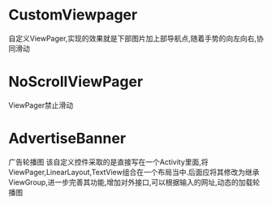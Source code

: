# CustomViewpager
自定义ViewPager,实现的效果就是下部图片加上部导航点,随着手势的向左向右,协同滑动

# NoScrollViewPager
ViewPager禁止滑动

# AdvertiseBanner
广告轮播图
该自定义控件采取的是直接写在一个Activity里面,将ViewPager,LinearLayout,TextView组合在一个布局当中.后面应将其修改为继承ViewGroup,进一步完善其功能,增加对外接口,可以根据输入的网址,动态的加载轮播图